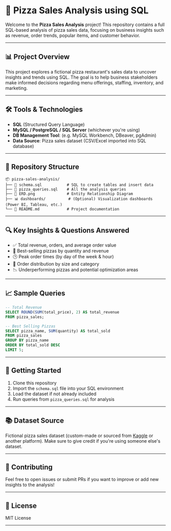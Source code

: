 
# 🍕 Pizza Sales Analysis using SQL

Welcome to the **Pizza Sales Analysis** project! This repository contains a full SQL-based analysis of pizza sales data, focusing on business insights such as revenue, order trends, popular items, and customer behavior.

---

## 📊 Project Overview

This project explores a fictional pizza restaurant's sales data to uncover insights and trends using SQL. The goal is to help business stakeholders make informed decisions regarding menu offerings, staffing, inventory, and marketing.

---

## 🛠️ Tools & Technologies

- **SQL** (Structured Query Language)
- **MySQL / PostgreSQL / SQL Server** (whichever you're using)
- **DB Management Tool**: (e.g. MySQL Workbench, DBeaver, pgAdmin)
- **Data Source**: Pizza sales dataset (CSV/Excel imported into SQL database)

---

## 📁 Repository Structure

```
📦 pizza-sales-analysis/
├── 📄 schema.sql           # SQL to create tables and insert data
├── 📄 pizza_queries.sql    # All the analysis queries
├── 📄 ERD.png              # Entity Relationship Diagram
├── 📊 dashboards/          # (Optional) Visualization dashboards (Power BI, Tableau, etc.)
└── 📘 README.md            # Project documentation
```

---

## 🔍 Key Insights & Questions Answered

- ✅ Total revenue, orders, and average order value
- 🍕 Best-selling pizzas by quantity and revenue
- 🕒 Peak order times (by day of the week & hour)
- 🧾 Order distribution by size and category
- 📉 Underperforming pizzas and potential optimization areas

---

## 📈 Sample Queries

```sql
-- Total Revenue
SELECT ROUND(SUM(total_price), 2) AS total_revenue
FROM pizza_sales;

-- Best Selling Pizzas
SELECT pizza_name, SUM(quantity) AS total_sold
FROM pizza_sales
GROUP BY pizza_name
ORDER BY total_sold DESC
LIMIT 5;
```

---

## 📌 Getting Started

1. Clone this repository
2. Import the `schema.sql` file into your SQL environment
3. Load the dataset if not already included
4. Run queries from `pizza_queries.sql` for analysis

---

## 📚 Dataset Source

Fictional pizza sales dataset (custom-made or sourced from [Kaggle](https://www.kaggle.com) or another platform). Make sure to give credit if you're using someone else's dataset.

---

## 🤝 Contributing

Feel free to open issues or submit PRs if you want to improve or add new insights to the analysis!

---

## 📜 License

MIT License

---

